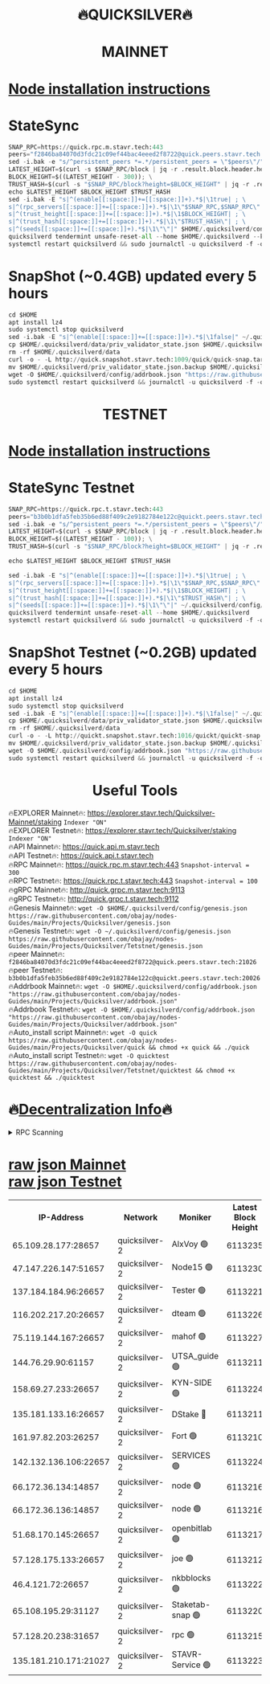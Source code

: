 <h1 align="center"> 🔥QUICKSILVER🔥</h1>

<h1 align="center"> MAINNET</h1>

[Node installation instructions](https://github.com/obajay/nodes-Guides/tree/main/Projects/Quicksilver)
=

# StateSync
```python
SNAP_RPC=https://quick.rpc.m.stavr.tech:443
peers="f2846ba84070d3fdc21c09ef44bac4eeed2f8722@quick.peers.stavr.tech:21026"
sed -i.bak -e "s/^persistent_peers *=.*/persistent_peers = \"$peers\"/" $HOME/.quicksilverd/config/config.toml
LATEST_HEIGHT=$(curl -s $SNAP_RPC/block | jq -r .result.block.header.height); \
BLOCK_HEIGHT=$((LATEST_HEIGHT - 300)); \
TRUST_HASH=$(curl -s "$SNAP_RPC/block?height=$BLOCK_HEIGHT" | jq -r .result.block_id.hash)
echo $LATEST_HEIGHT $BLOCK_HEIGHT $TRUST_HASH
sed -i.bak -E "s|^(enable[[:space:]]+=[[:space:]]+).*$|\1true| ; \
s|^(rpc_servers[[:space:]]+=[[:space:]]+).*$|\1\"$SNAP_RPC,$SNAP_RPC\"| ; \
s|^(trust_height[[:space:]]+=[[:space:]]+).*$|\1$BLOCK_HEIGHT| ; \
s|^(trust_hash[[:space:]]+=[[:space:]]+).*$|\1\"$TRUST_HASH\"| ; \
s|^(seeds[[:space:]]+=[[:space:]]+).*$|\1\"\"|" $HOME/.quicksilverd/config/config.toml
quicksilverd tendermint unsafe-reset-all --home $HOME/.quicksilverd --keep-addr-book
systemctl restart quicksilverd && sudo journalctl -u quicksilverd -f -o cat
```

# SnapShot (~0.4GB) updated every 5 hours
```python
cd $HOME
apt install lz4
sudo systemctl stop quicksilverd
sed -i.bak -E "s|^(enable[[:space:]]+=[[:space:]]+).*$|\1false|" ~/.quicksilverd/config/config.toml
cp $HOME/.quicksilverd/data/priv_validator_state.json $HOME/.quicksilverd/priv_validator_state.json.backup
rm -rf $HOME/.quicksilverd/data
curl -o - -L http://quick.snapshot.stavr.tech:1009/quick/quick-snap.tar.lz4 | lz4 -c -d - | tar -x -C $HOME/.quicksilverd --strip-components 2
mv $HOME/.quicksilverd/priv_validator_state.json.backup $HOME/.quicksilverd/data/priv_validator_state.json
wget -O $HOME/.quicksilverd/config/addrbook.json "https://raw.githubusercontent.com/obajay/nodes-Guides/main/Projects/Quicksilver/addrbook.json"
sudo systemctl restart quicksilverd && journalctl -u quicksilverd -f -o cat
```

<h1 align="center"> TESTNET</h1>

[Node installation instructions](https://github.com/obajay/nodes-Guides/tree/main/Projects/Quicksilver/Tetstnet)
=

# StateSync Testnet
```python
SNAP_RPC=https://quick.rpc.t.stavr.tech:443
peers="b3b0b1dfa5feb35b6ed88f409c2e9182784e122c@quickt.peers.stavr.tech:20026"
sed -i.bak -e "s/^persistent_peers *=.*/persistent_peers = \"$peers\"/" $HOME/.quicksilverd/config/config.toml
LATEST_HEIGHT=$(curl -s $SNAP_RPC/block | jq -r .result.block.header.height); \
BLOCK_HEIGHT=$((LATEST_HEIGHT - 100)); \
TRUST_HASH=$(curl -s "$SNAP_RPC/block?height=$BLOCK_HEIGHT" | jq -r .result.block_id.hash)

echo $LATEST_HEIGHT $BLOCK_HEIGHT $TRUST_HASH

sed -i.bak -E "s|^(enable[[:space:]]+=[[:space:]]+).*$|\1true| ; \
s|^(rpc_servers[[:space:]]+=[[:space:]]+).*$|\1\"$SNAP_RPC,$SNAP_RPC\"| ; \
s|^(trust_height[[:space:]]+=[[:space:]]+).*$|\1$BLOCK_HEIGHT| ; \
s|^(trust_hash[[:space:]]+=[[:space:]]+).*$|\1\"$TRUST_HASH\"| ; \
s|^(seeds[[:space:]]+=[[:space:]]+).*$|\1\"\"|" ~/.quicksilverd/config/config.toml
quicksilverd tendermint unsafe-reset-all --home $HOME/.quicksilverd
systemctl restart quicksilverd && sudo journalctl -u quicksilverd -f -o cat

```

# SnapShot Testnet (~0.2GB) updated every 5 hours
```python
cd $HOME
apt install lz4
sudo systemctl stop quicksilverd
sed -i.bak -E "s|^(enable[[:space:]]+=[[:space:]]+).*$|\1false|" ~/.quicksilverd/config/config.toml
cp $HOME/.quicksilverd/data/priv_validator_state.json $HOME/.quicksilverd/priv_validator_state.json.backup
rm -rf $HOME/.quicksilverd/data
curl -o - -L http://quickt.snapshot.stavr.tech:1016/quickt/quickt-snap.tar.lz4 | lz4 -c -d - | tar -x -C $HOME/.quicksilverd --strip-components 2
mv $HOME/.quicksilverd/priv_validator_state.json.backup $HOME/.quicksilverd/data/priv_validator_state.json
wget -O $HOME/.quicksilverd/config/addrbook.json "https://raw.githubusercontent.com/obajay/nodes-Guides/main/Projects/Quicksilver/Tetstnet/addrbook.json"
sudo systemctl restart quicksilverd && journalctl -u quicksilverd -f -o cat
```
 <h1 align="center"> Useful Tools</h1>

🔥EXPLORER Mainnet🔥:        https://explorer.stavr.tech/Quicksilver-Mainnet/staking    `Indexer "ON"` \
🔥EXPLORER Testnet🔥:        https://explorer.stavr.tech/Quicksilver/staking	        `Indexer "ON"` \
🔥API Mainnet🔥: 			 https://quick.api.m.stavr.tech \
🔥API Testnet🔥: 			 https://quick.api.t.stavr.tech \
🔥RPC Mainnet🔥:             https://quick.rpc.m.stavr.tech:443              `Snapshot-interval = 300` \
🔥RPC Testnet🔥:             https://quick.rpc.t.stavr.tech:443              `Snapshot-interval = 100` \
🔥gRPC Mainnet🔥:                    http://quick.grpc.m.stavr.tech:9113 \
🔥gRPC Testnet🔥:                    http://quick.grpc.t.stavr.tech:9112 \
🔥Genesis Mainnet🔥: `wget -O $HOME/.quicksilverd/config/genesis.json https://raw.githubusercontent.com/obajay/nodes-Guides/main/Projects/Quicksilver/genesis.json` \
🔥Genesis Testnet🔥: `wget -O ~/.quicksilverd/config/genesis.json https://raw.githubusercontent.com/obajay/nodes-Guides/main/Projects/Quicksilver/Tetstnet/genesis.json` \
🔥peer Mainnet🔥:					 `f2846ba84070d3fdc21c09ef44bac4eeed2f8722@quick.peers.stavr.tech:21026` \
🔥peer Testnet🔥:					 `b3b0b1dfa5feb35b6ed88f409c2e9182784e122c@quickt.peers.stavr.tech:20026` \
🔥Addrbook Mainnet🔥:    ```wget -O $HOME/.quicksilverd/config/addrbook.json "https://raw.githubusercontent.com/obajay/nodes-Guides/main/Projects/Quicksilver/addrbook.json"``` \
🔥Addrbook Testnet🔥:    ```wget -O $HOME/.quicksilverd/config/addrbook.json "https://raw.githubusercontent.com/obajay/nodes-Guides/main/Projects/Quicksilver/addrbook.json"``` \
🔥Auto_install script Mainnet🔥: ```wget -O quick https://raw.githubusercontent.com/obajay/nodes-Guides/main/Projects/Quicksilver/quick && chmod +x quick && ./quick``` \
🔥Auto_install script Testnet🔥: ```wget -O quicktest https://raw.githubusercontent.com/obajay/nodes-Guides/main/Projects/Quicksilver/Tetstnet/quicktest && chmod +x quicktest && ./quicktest```

🔥[Decentralization Info](https://github.com/obajay/StateSync-snapshots/tree/main/Projects/Quicksilver/Decentralization)🔥
=

<details>
<summary>RPC Scanning</summary>

<h2 align="center"> We scan nodes in real time every 4 hours. And we provide the final result of RPC endpoints.
We cannot influence the operation of these nodes in any way. </h2>


```python
If Voting Power is higher than 0 --> then the Node is a validator of the network and may be subject to attack and be a potential threat to the chain.
```
```python
We marked such validators with a red symbol
```

</details>

[raw json Mainnet](https://rpc-check.quickm.stavr.tech/quickm/rpc-quickm-result.json) \
[raw json Testnet](https://github.com/obajay/StateSync-snapshots/tree/main/Projects/Quicksilver/Rpc-Check-Testnet)
=


<table><tr><th>IP-Address</th><th>Network</th><th>Moniker</th><th>Latest Block Height</th><th>Earliest Block Height</th><th>Catching Up</th><th>Tx Index</th><th>Voting Power</th><th>Scan Time</th></tr><tr><td>65.109.28.177:28657</td><td>quicksilver-2</td><td>AlxVoy 🟢</td><td>6113235</td><td>3562001</td><td>False</td><td>off</td><td>0</td><td>2024-02-24T11:30:17.641379470UTC</td></tr><tr><td>47.147.226.147:51657</td><td>quicksilver-2</td><td>Node15 🟢</td><td>6113230</td><td>5151648</td><td>False</td><td>off</td><td>0</td><td>2024-02-24T11:29:44.180340075UTC</td></tr><tr><td>137.184.184.96:26657</td><td>quicksilver-2</td><td>Tester 🟢</td><td>6113221</td><td>5550692</td><td>False</td><td>off</td><td>0</td><td>2024-02-24T11:28:54.982634378UTC</td></tr><tr><td>116.202.217.20:26657</td><td>quicksilver-2</td><td>dteam 🟢</td><td>6113226</td><td>5581001</td><td>False</td><td>on</td><td>0</td><td>2024-02-24T11:29:21.744504504UTC</td></tr><tr><td>75.119.144.167:26657</td><td>quicksilver-2</td><td>mahof 🟢</td><td>6113227</td><td>5654794</td><td>False</td><td>on</td><td>0</td><td>2024-02-24T11:29:30.555133972UTC</td></tr><tr><td>144.76.29.90:61157</td><td>quicksilver-2</td><td>UTSA_guide 🟢</td><td>6113211</td><td>5743301</td><td>False</td><td>on</td><td>0</td><td>2024-02-24T11:28:00.352123925UTC</td></tr><tr><td>158.69.27.233:26657</td><td>quicksilver-2</td><td>KYN-SIDE 🟢</td><td>6113224</td><td>5799001</td><td>False</td><td>on</td><td>0</td><td>2024-02-24T11:29:08.452346784UTC</td></tr><tr><td>135.181.133.16:26657</td><td>quicksilver-2</td><td>DStake 🔴</td><td>6113211</td><td>5807001</td><td>False</td><td>on</td><td>154670</td><td>2024-02-24T11:27:59.807693261UTC</td></tr><tr><td>161.97.82.203:26257</td><td>quicksilver-2</td><td>Fort 🟢</td><td>6113210</td><td>5863421</td><td>False</td><td>on</td><td>0</td><td>2024-02-24T11:27:55.193854181UTC</td></tr><tr><td>142.132.136.106:22657</td><td>quicksilver-2</td><td>SERVICES 🟢</td><td>6113224</td><td>5920001</td><td>False</td><td>on</td><td>0</td><td>2024-02-24T11:29:13.296065783UTC</td></tr><tr><td>66.172.36.134:14857</td><td>quicksilver-2</td><td>node 🟢</td><td>6113216</td><td>5950756</td><td>False</td><td>on</td><td>0</td><td>2024-02-24T11:28:27.666807401UTC</td></tr><tr><td>66.172.36.136:14857</td><td>quicksilver-2</td><td>node 🟢</td><td>6113216</td><td>5950756</td><td>False</td><td>on</td><td>0</td><td>2024-02-24T11:28:28.482880336UTC</td></tr><tr><td>51.68.170.145:26657</td><td>quicksilver-2</td><td>openbitlab 🟢</td><td>6113217</td><td>5981220</td><td>False</td><td>on</td><td>0</td><td>2024-02-24T11:28:35.016557791UTC</td></tr><tr><td>57.128.175.133:26657</td><td>quicksilver-2</td><td>joe 🟢</td><td>6113212</td><td>6039778</td><td>False</td><td>on</td><td>0</td><td>2024-02-24T11:28:02.812188218UTC</td></tr><tr><td>46.4.121.72:26657</td><td>quicksilver-2</td><td>nkbblocks 🟢</td><td>6113222</td><td>6056301</td><td>False</td><td>on</td><td>0</td><td>2024-02-24T11:29:01.604312935UTC</td></tr><tr><td>65.108.195.29:31127</td><td>quicksilver-2</td><td>Staketab-snap 🟢</td><td>6113220</td><td>6075001</td><td>False</td><td>off</td><td>0</td><td>2024-02-24T11:28:47.893583370UTC</td></tr><tr><td>57.128.20.238:31657</td><td>quicksilver-2</td><td>rpc 🟢</td><td>6113215</td><td>6092624</td><td>False</td><td>on</td><td>0</td><td>2024-02-24T11:28:20.155376969UTC</td></tr><tr><td>135.181.210.171:21027</td><td>quicksilver-2</td><td>STAVR-Service 🟢</td><td>6113223</td><td>6110201</td><td>False</td><td>on</td><td>0</td><td>2024-02-24T11:29:08.918877948UTC</td></tr></table>
